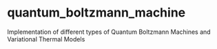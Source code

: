 # quantum_boltzmann_machine
Implementation of different types of Quantum Boltzmann Machines and Variational Thermal Models
